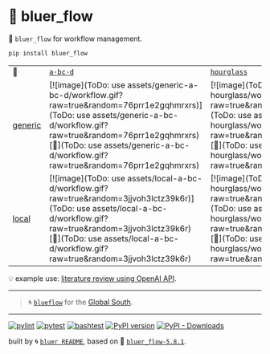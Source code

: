 # 📜 bluer_flow

📜 `bluer_flow` for workflow management.

```bash
pip install bluer_flow
```

|   |   |   |   |   |
| --- | --- | --- | --- | --- |
| 📜 | [`a-bc-d`](./patterns/a-bc-d.dot) | [`hourglass`](./patterns/hourglass.dot) | [`map-reduce`](./patterns/map-reduce.dot) | [`map-reduce-large`](./patterns/map-reduce-large.dot) |
| [generic](./runners/generic.py) | [![image](ToDo: use assets/generic-a-bc-d/workflow.gif?raw=true&random=76prr1e2gqhmrxrs)](ToDo: use assets/generic-a-bc-d/workflow.gif?raw=true&random=76prr1e2gqhmrxrs) [🔗](ToDo: use assets/generic-a-bc-d/workflow.gif?raw=true&random=76prr1e2gqhmrxrs) | [![image](ToDo: use assets/generic-hourglass/workflow.gif?raw=true&random=8k5r6bl6eiwei230)](ToDo: use assets/generic-hourglass/workflow.gif?raw=true&random=8k5r6bl6eiwei230) [🔗](ToDo: use assets/generic-hourglass/workflow.gif?raw=true&random=8k5r6bl6eiwei230) | [![image](ToDo: use assets/generic-map-reduce/workflow.gif?raw=true&random=wll3lolzcurt5unw)](ToDo: use assets/generic-map-reduce/workflow.gif?raw=true&random=wll3lolzcurt5unw) [🔗](ToDo: use assets/generic-map-reduce/workflow.gif?raw=true&random=wll3lolzcurt5unw) | [![image](ToDo: use assets/generic-map-reduce-large/workflow.gif?raw=true&random=we87larrx3q4idl2)](ToDo: use assets/generic-map-reduce-large/workflow.gif?raw=true&random=we87larrx3q4idl2) [🔗](ToDo: use assets/generic-map-reduce-large/workflow.gif?raw=true&random=we87larrx3q4idl2) |
| [local](./runners/local.py) | [![image](ToDo: use assets/local-a-bc-d/workflow.gif?raw=true&random=3jjvoh3lctz39k6r)](ToDo: use assets/local-a-bc-d/workflow.gif?raw=true&random=3jjvoh3lctz39k6r) [🔗](ToDo: use assets/local-a-bc-d/workflow.gif?raw=true&random=3jjvoh3lctz39k6r) | [![image](ToDo: use assets/local-hourglass/workflow.gif?raw=true&random=3tuqd14r0mys72oe)](ToDo: use assets/local-hourglass/workflow.gif?raw=true&random=3tuqd14r0mys72oe) [🔗](ToDo: use assets/local-hourglass/workflow.gif?raw=true&random=3tuqd14r0mys72oe) | [![image](ToDo: use assets/local-map-reduce/workflow.gif?raw=true&random=bc8fuldnb8vfbft9)](ToDo: use assets/local-map-reduce/workflow.gif?raw=true&random=bc8fuldnb8vfbft9) [🔗](ToDo: use assets/local-map-reduce/workflow.gif?raw=true&random=bc8fuldnb8vfbft9) | [![image](ToDo: use assets/local-map-reduce-large/workflow.gif?raw=true&random=4hwmp74fiyzsxr4o)](ToDo: use assets/local-map-reduce-large/workflow.gif?raw=true&random=4hwmp74fiyzsxr4o) [🔗](ToDo: use assets/local-map-reduce-large/workflow.gif?raw=true&random=4hwmp74fiyzsxr4o) |

💡 example use: [literature review using OpenAI API](https://github.com/kamangir/openai-commands/tree/main/openai_commands/literature_review).

---

> 🌀 [`blueflow`](https://github.com/kamangir/notebooks-and-scripts) for the [Global South](https://github.com/kamangir/bluer-south).

---


[![pylint](https://github.com/kamangir/bluer-flow/actions/workflows/pylint.yml/badge.svg)](https://github.com/kamangir/bluer-flow/actions/workflows/pylint.yml) [![pytest](https://github.com/kamangir/bluer-flow/actions/workflows/pytest.yml/badge.svg)](https://github.com/kamangir/bluer-flow/actions/workflows/pytest.yml) [![bashtest](https://github.com/kamangir/bluer-flow/actions/workflows/bashtest.yml/badge.svg)](https://github.com/kamangir/bluer-flow/actions/workflows/bashtest.yml) [![PyPI version](https://img.shields.io/pypi/v/bluer-flow.svg)](https://pypi.org/project/bluer-flow/) [![PyPI - Downloads](https://img.shields.io/pypi/dd/bluer-flow)](https://pypistats.org/packages/bluer-flow)

built by 🌀 [`bluer README`](https://github.com/kamangir/bluer-objects/tree/main/bluer_objects/README), based on 📜 [`bluer_flow-5.8.1`](https://github.com/kamangir/bluer-flow).
